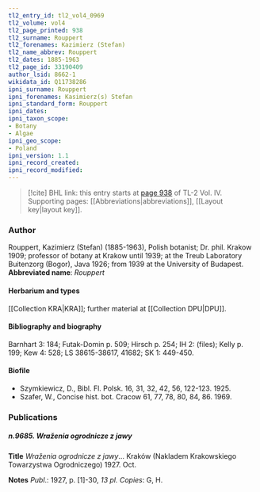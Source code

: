 ```yaml
---
tl2_entry_id: tl2_vol4_0969
tl2_volume: vol4
tl2_page_printed: 938
tl2_surname: Rouppert
tl2_forenames: Kazimierz (Stefan)
tl2_name_abbrev: Rouppert
tl2_dates: 1885-1963
tl2_page_id: 33190409
author_lsid: 8662-1
wikidata_id: Q11738286
ipni_surname: Rouppert
ipni_forenames: Kasimierz(s) Stefan
ipni_standard_form: Rouppert
ipni_dates: 
ipni_taxon_scope: 
- Botany
- Algae
ipni_geo_scope: 
- Poland
ipni_version: 1.1
ipni_record_created: 
ipni_record_modified:
---
```



> [!cite] BHL link: this entry starts at [page 938](https://www.biodiversitylibrary.org/page/33190409) of TL-2 Vol. IV.
> Supporting pages: [[Abbreviations|abbreviations]], [[Layout key|layout key]].

### Author

Rouppert, Kazimierz (Stefan) (1885-1963), Polish botanist; Dr. phil. Krakow 1909; professor of botany at Krakow until 1939; at the Treub Laboratory Buitenzorg (Bogor), Java 1926; from 1939 at the University of Budapest. 
**Abbreviated name**: *Rouppert*

#### Herbarium and types

[[Collection KRA|KRA]]; further material at [[Collection DPU|DPU]].

#### Bibliography and biography

Barnhart 3: 184; Futak-Domin p. 509; Hirsch p. 254; IH 2: (files); Kelly p. 199; Kew 4: 528; LS 38615-38617, 41682; SK 1: 449-450.

#### Biofile

- Szymkiewicz, D., Bibl. Fl. Polsk. 16, 31, 32, 42, 56, 122-123. 1925.
- Szafer, W., Concise hist. bot. Cracow 61, 77, 78, 80, 84, 86. 1969.

### Publications

##### n.9685. Wraženia ogrodnicze z jawy

**Title**
*Wraženia ogrodnicze z jawy*... Kraków (Nakladem Krakowskiego Towarzystwa Ogrodniczego) 1927. Oct.

**Notes**
*Publ*.: 1927, p. \[1\]-30, *13 pl. Copies*: G, H.

